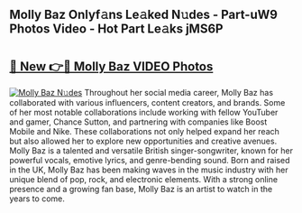 ## Molly Baz Onlyf𝚊ns Le𝚊ked N𝚞des - Part-uW9 Photos Video - Hot Part Le𝚊ks jMS6P

# <h2><a href="http://ab55457.deff.icu/?id=Molly+Baz">🔗 New 👉🔴 Molly Baz VIDEO Photos</a></h2>

[![Molly Baz N𝚞des](https://i.imgur.com/rIISA9y.gif)](http://ab55457.deff.icu/?id=Molly+Baz)
Throughout her social media career, Molly Baz has collaborated with various influencers, content creators, and brands. Some of her most notable collaborations include working with fellow YouTuber and gamer, Chance Sutton, and partnering with companies like Boost Mobile and Nike. These collaborations not only helped expand her reach but also allowed her to explore new opportunities and creative avenues. Molly Baz is a talented and versatile British singer-songwriter, known for her powerful vocals, emotive lyrics, and genre-bending sound. Born and raised in the UK, Molly Baz has been making waves in the music industry with her unique blend of pop, rock, and electronic elements. With a strong online presence and a growing fan base, Molly Baz is an artist to watch in the years to come.
